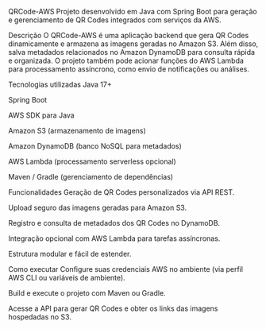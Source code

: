 QRCode-AWS
Projeto desenvolvido em Java com Spring Boot para geração e gerenciamento de QR Codes integrados com serviços da AWS.

Descrição
O QRCode-AWS é uma aplicação backend que gera QR Codes dinamicamente e armazena as imagens geradas no Amazon S3. Além disso, salva metadados relacionados no Amazon DynamoDB para consulta rápida e organizada. O projeto também pode acionar funções do AWS Lambda para processamento assíncrono, como envio de notificações ou análises.

Tecnologias utilizadas
Java 17+

Spring Boot

AWS SDK para Java

Amazon S3 (armazenamento de imagens)

Amazon DynamoDB (banco NoSQL para metadados)

AWS Lambda (processamento serverless opcional)

Maven / Gradle (gerenciamento de dependências)

Funcionalidades
Geração de QR Codes personalizados via API REST.

Upload seguro das imagens geradas para Amazon S3.

Registro e consulta de metadados dos QR Codes no DynamoDB.

Integração opcional com AWS Lambda para tarefas assíncronas.

Estrutura modular e fácil de estender.

Como executar
Configure suas credenciais AWS no ambiente (via perfil AWS CLI ou variáveis de ambiente).

Build e execute o projeto com Maven ou Gradle.

Acesse a API para gerar QR Codes e obter os links das imagens hospedadas no S3.

